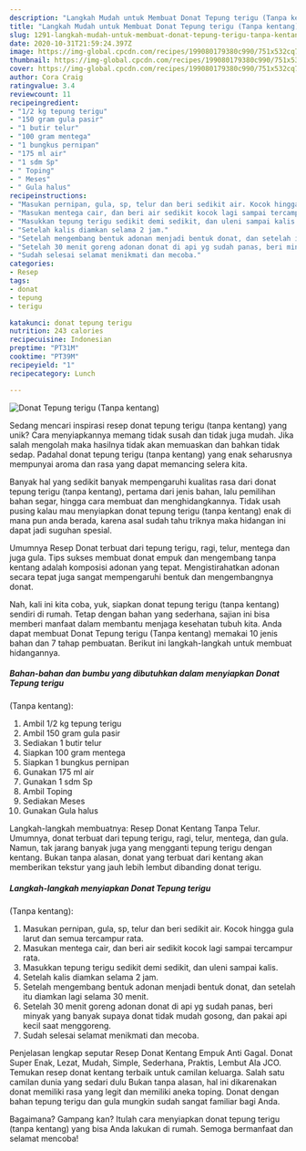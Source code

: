 ```yaml
---
description: "Langkah Mudah untuk Membuat Donat Tepung terigu (Tanpa kentang) yang Enak Banget"
title: "Langkah Mudah untuk Membuat Donat Tepung terigu (Tanpa kentang) yang Enak Banget"
slug: 1291-langkah-mudah-untuk-membuat-donat-tepung-terigu-tanpa-kentang-yang-enak-banget
date: 2020-10-31T21:59:24.397Z
image: https://img-global.cpcdn.com/recipes/199080179380c990/751x532cq70/donat-tepung-terigu-tanpa-kentang-foto-resep-utama.jpg
thumbnail: https://img-global.cpcdn.com/recipes/199080179380c990/751x532cq70/donat-tepung-terigu-tanpa-kentang-foto-resep-utama.jpg
cover: https://img-global.cpcdn.com/recipes/199080179380c990/751x532cq70/donat-tepung-terigu-tanpa-kentang-foto-resep-utama.jpg
author: Cora Craig
ratingvalue: 3.4
reviewcount: 11
recipeingredient:
- "1/2 kg tepung terigu"
- "150 gram gula pasir"
- "1 butir telur"
- "100 gram mentega"
- "1 bungkus pernipan"
- "175 ml air"
- "1 sdm Sp"
- " Toping"
- " Meses"
- " Gula halus"
recipeinstructions:
- "Masukan pernipan, gula, sp, telur dan beri sedikit air. Kocok hingga gula larut dan semua tercampur rata."
- "Masukan mentega cair, dan beri air sedikit kocok lagi sampai tercampur rata."
- "Masukkan tepung terigu sedikit demi sedikit, dan uleni sampai kalis."
- "Setelah kalis diamkan selama 2 jam."
- "Setelah mengembang bentuk adonan menjadi bentuk donat, dan setelah itu diamkan lagi selama 30 menit."
- "Setelah 30 menit goreng adonan donat di api yg sudah panas, beri minyak yang banyak supaya donat tidak mudah gosong, dan pakai api kecil saat menggoreng."
- "Sudah selesai selamat menikmati dan mecoba."
categories:
- Resep
tags:
- donat
- tepung
- terigu

katakunci: donat tepung terigu 
nutrition: 243 calories
recipecuisine: Indonesian
preptime: "PT31M"
cooktime: "PT39M"
recipeyield: "1"
recipecategory: Lunch

---
```



![Donat Tepung terigu
(Tanpa kentang)](https://img-global.cpcdn.com/recipes/199080179380c990/751x532cq70/donat-tepung-terigu-tanpa-kentang-foto-resep-utama.jpg)

Sedang mencari inspirasi resep donat tepung terigu
(tanpa kentang) yang unik? Cara menyiapkannya memang tidak susah dan tidak juga mudah. Jika salah mengolah maka hasilnya tidak akan memuaskan dan bahkan tidak sedap. Padahal donat tepung terigu
(tanpa kentang) yang enak seharusnya mempunyai aroma dan rasa yang dapat memancing selera kita.

Banyak hal yang sedikit banyak mempengaruhi kualitas rasa dari donat tepung terigu
(tanpa kentang), pertama dari jenis bahan, lalu pemilihan bahan segar, hingga cara membuat dan menghidangkannya. Tidak usah pusing kalau mau menyiapkan donat tepung terigu
(tanpa kentang) enak di mana pun anda berada, karena asal sudah tahu triknya maka hidangan ini dapat jadi suguhan spesial.

Umumnya Resep Donat terbuat dari tepung terigu, ragi, telur, mentega dan juga gula. Tips sukses membuat donat empuk dan mengembang tanpa kentang adalah komposisi adonan yang tepat. Mengistirahatkan adonan secara tepat juga sangat mempengaruhi bentuk dan mengembangnya donat.


Nah, kali ini kita coba, yuk, siapkan donat tepung terigu
(tanpa kentang) sendiri di rumah. Tetap dengan bahan yang sederhana, sajian ini bisa memberi manfaat dalam membantu menjaga kesehatan tubuh kita. Anda dapat membuat Donat Tepung terigu
(Tanpa kentang) memakai 10 jenis bahan dan 7 tahap pembuatan. Berikut ini langkah-langkah untuk membuat hidangannya.

<!--inarticleads1-->

##### Bahan-bahan dan bumbu yang dibutuhkan dalam menyiapkan Donat Tepung terigu
(Tanpa kentang):

1. Ambil 1/2 kg tepung terigu
1. Ambil 150 gram gula pasir
1. Sediakan 1 butir telur
1. Siapkan 100 gram mentega
1. Siapkan 1 bungkus pernipan
1. Gunakan 175 ml air
1. Gunakan 1 sdm Sp
1. Ambil  Toping
1. Sediakan  Meses
1. Gunakan  Gula halus


Langkah-langkah membuatnya: Resep Donat Kentang Tanpa Telur. Umumnya, donat terbuat dari tepung terigu, ragi, telur, mentega, dan gula. Namun, tak jarang banyak juga yang mengganti tepung terigu dengan kentang. Bukan tanpa alasan, donat yang terbuat dari kentang akan memberikan tekstur yang jauh lebih lembut dibanding donat terigu. 

<!--inarticleads2-->

##### Langkah-langkah menyiapkan Donat Tepung terigu
(Tanpa kentang):

1. Masukan pernipan, gula, sp, telur dan beri sedikit air. Kocok hingga gula larut dan semua tercampur rata.
1. Masukan mentega cair, dan beri air sedikit kocok lagi sampai tercampur rata.
1. Masukkan tepung terigu sedikit demi sedikit, dan uleni sampai kalis.
1. Setelah kalis diamkan selama 2 jam.
1. Setelah mengembang bentuk adonan menjadi bentuk donat, dan setelah itu diamkan lagi selama 30 menit.
1. Setelah 30 menit goreng adonan donat di api yg sudah panas, beri minyak yang banyak supaya donat tidak mudah gosong, dan pakai api kecil saat menggoreng.
1. Sudah selesai selamat menikmati dan mecoba.


Penjelasan lengkap seputar Resep Donat Kentang Empuk Anti Gagal. Donat Super Enak, Lezat, Mudah, Simple, Sederhana, Praktis, Lembut Ala JCO. Temukan resep donat kentang terbaik untuk camilan keluarga. Salah satu camilan dunia yang sedari dulu Bukan tanpa alasan, hal ini dikarenakan donat memiliki rasa yang legit dan memiliki aneka toping. Donat dengan bahan tepung terigu dan gula mungkin sudah sangat familiar bagi Anda. 

Bagaimana? Gampang kan? Itulah cara menyiapkan donat tepung terigu
(tanpa kentang) yang bisa Anda lakukan di rumah. Semoga bermanfaat dan selamat mencoba!
